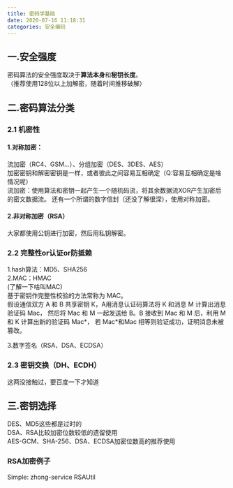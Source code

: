 ```yaml
---
title: 密码学基础
date: 2020-07-16 11:18:31
categories: 安全编码
---
```


## 一.安全强度

密码算法的安全强度取决于**算法本身**和**秘钥长度**。  
（推荐使用128位以上加解密，随着时间推移破解）

## 二.密码算法分类

### 2.1 机密性

#### 1.对称加密：

流加密（RC4、GSM...）、分组加密（DES、3DES、AES）  
加密密钥和解密密钥是一样，或者彼此之间容易互相确定（Q:容易互相确定是啥情况呢）  
流加密：使用算法和密钥一起产生一个随机码流，将其余数据流XOR产生加密后的密文数据流。
还有一个所谓的数字信封（还没了解很深），使用对称加密。

#### 2.非对称加密（RSA）

大家都使用公钥进行加密，然后用私钥解密。

### 2.2 完整性or认证or防抵赖

1.hash算法：MD5、SHA256  
2.MAC：HMAC  
(了解一下啥叫MAC)  
基于密钥作完整性校验的方法常称为 MAC。  
假设通信双方 A 和 B 共享密钥 K，A用消息认证码算法将 K 和消息 M 计算出消息验证码 Mac，
然后将 Mac 和 M 一起发送给 B。B 接收到 Mac 和 M 后，利用 M 和 K 计算出新的验证码 Mac*，
若 Mac*和Mac 相等则验证成功，证明消息未被篡改。

3.数字签名（RSA、DSA、ECDSA）

### 2.3 密钥交换（DH、ECDH）

这两没接触过，要百度一下才知道

## 三.密钥选择

DES、MD5这些都是过时的  
DSA、RSA比较加密位数较低的遗留使用    
AES-GCM、SHA-256、DSA、ECDSA加密位数高的推荐使用

### RSA加密例子

Simple: zhong-service RSAUtil